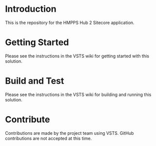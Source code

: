 # Introduction 
This is the repository for the HMPPS Hub 2 Sitecore application. 

# Getting Started
Please see the instructions in the VSTS wiki for getting started with this solution.

# Build and Test
Please see the instructions in the VSTS wiki for building and running this solution. 

# Contribute
Contributions are made by the project team using VSTS.
GitHub contributions are not accepted at this time.